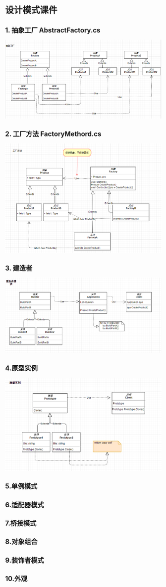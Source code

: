 # 设计模式课件
## 1. 抽象工厂 AbstractFactory.cs
![AbstractFactory](https://github.com/Just-Doing/DesignMode/blob/master/DesignMode/img/AbstractFactory.png)
## 2. 工厂方法 FactoryMethord.cs
![FactoryMethord](https://github.com/Just-Doing/DesignMode/blob/master/DesignMode/img/FactoryMethord.png)
## 3. 建造者
![Builder](https://github.com/Just-Doing/DesignMode/blob/master/DesignMode/img/builder.png)
## 4.原型实例
![Portotype](https://github.com/Just-Doing/DesignMode/blob/master/DesignMode/img/Prototype.png)
## 5.单例模式
## 6.适配器模式
## 7.桥接模式
## 8.对象组合
## 9.装饰者模式
## 10.外观
